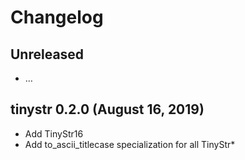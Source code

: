 # Changelog

## Unreleased

  - …

## tinystr 0.2.0 (August 16, 2019)

  - Add TinyStr16
  - Add to_ascii_titlecase specialization for all TinyStr*